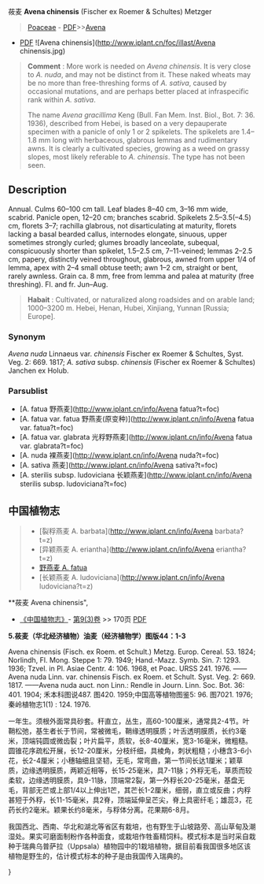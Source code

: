 莜麦 **Avena chinensis** (Fischer ex Roemer & Schultes) Metzger

> [Poaceae](http://www.iplant.cn/info/Poaceae?t=foc) - [PDF](http://www.iplant.cn/foc/pdf/Poaceae.pdf)>>[Avena](http://www.iplant.cn/info/Avena?t=foc)
 - [PDF](http://www.iplant.cn/foc/pdf/Avena.pdf)
![Avena chinensis](http://www.iplant.cn/foc/illast/Avena chinensis.jpg)


> **Comment** : 
> More work is needed on *Avena chinensis*. It is very close to *A. nuda*, and may not be distinct from it. These naked wheats may be no more than free-threshing forms of *A. sativa*, caused by occasional mutations, and are perhaps better placed at infraspecific rank within *A. sativa*.
>
> The name *Avena gracillima* Keng (Bull. Fan Mem. Inst. Biol., Bot. 7: 36. 1936), described from Hebei, is based on a very depauperate specimen with a panicle of only 1 or 2 spikelets. The spikelets are 1.4–1.8 mm long with herbaceous, glabrous lemmas and rudimentary awns. It is clearly a cultivated species, growing as a weed on grassy slopes, most likely referable to *A. chinensis*. The type has not been seen.

## Description

Annual. Culms 60–100 cm tall. Leaf blades 8–40 cm, 3–16 mm wide, scabrid. Panicle open, 12–20 cm; branches scabrid. Spikelets 2.5–3.5(–4.5) cm, florets 3–7; rachilla glabrous, not disarticulating at maturity, florets lacking a basal bearded callus, internodes elongate, sinuous, upper sometimes strongly curled; glumes broadly lanceolate, subequal, conspicuously shorter than spikelet, 1.5–2.5 cm, 7–11-veined; lemmas 2–2.5 cm, papery, distinctly veined throughout, glabrous, awned from upper 1/4 of lemma, apex with 2–4 small obtuse teeth; awn 1–2 cm, straight or bent, rarely awnless. Grain ca. 8 mm, free from lemma and palea at maturity (free threshing). Fl. and fr. Jun–Aug.


> **Habait** : 
> Cultivated, or naturalized along roadsides and on arable land; 1000–3200 m. Hebei, Henan, Hubei, Xinjiang, Yunnan [Russia; Europe].

### Synonym
*Avena nuda* Linnaeus var. *chinensis* Fischer ex Roemer & Schultes, Syst. Veg. 2: 669. 1817; *A. sativa* subsp. *chinensis* (Fischer ex Roemer & Schultes) Janchen ex Holub.



### Parsublist

* [A.  fatua  野燕麦](http://www.iplant.cn/info/Avena fatua?t=foc)
* [A.  fatua var. fatua  野燕麦(原变种)](http://www.iplant.cn/info/Avena fatua var. fatua?t=foc)
* [A.  fatua var. glabrata  光稃野燕麦](http://www.iplant.cn/info/Avena fatua var. glabrata?t=foc)
* [A.  nuda  裸燕麦](http://www.iplant.cn/info/Avena nuda?t=foc)
* [A.  sativa  燕麦](http://www.iplant.cn/info/Avena sativa?t=foc)
* [A.  sterilis subsp. ludoviciana  长颖燕麦](http://www.iplant.cn/info/Avena sterilis subsp. ludoviciana?t=foc)


## 中国植物志

> * [裂稃燕麦  A.  barbata](http://www.iplant.cn/info/Avena barbata?t=z)
> * [异颖燕麦  A.  eriantha](http://www.iplant.cn/info/Avena eriantha?t=z)
> * [野燕麦  A.  fatua](Avena-fatua-野燕麦.md)
> * [长颖燕麦  A.  ludoviciana](http://www.iplant.cn/info/Avena ludoviciana?t=z)


**莜麦 Avena chinensis",



* [《中国植物志》](http://www.iplant.cn/frps)- [第9(3)卷](http://www.iplant.cn/frps/vol/9(3)) >> 170页 [PDF](http://www.iplant.cn/frps/pdf/9(3)/170a.pdf)


**5.莜麦（华北经济植物）油麦（经济植物学）图版44：1-3**

Avena chinensis (Fisch. ex Roem. et Schult.) Metzg. Europ. Cereal. 53. 1824; Norlindh, Fl. Mong. Steppe 1: 79. 1949; Hand.-Mazz. Symb. Sin. 7: 1293. 1936; Tzvel. in Pl. Asiae Centr. 4: 106. 1968, et Poac. URSS 241. 1976. ——Avena nuda Linn. var. chinensis Fisch. ex Roem. et Schult. Syst. Veg. 2: 669. 1817. ——Avena nuda auct. non Linn.: Rendle in Journ. Linn. Soc. Bot. 36: 401. 1904; 禾本科图说487. 图420. 1959;中国高等植物图鉴5: 96. 图7021. 1976;秦岭植物志1(1) : 124. 1976.

一年生。须根外面常具砂套。秆直立，丛生，高60-100厘米，通常具2-4节。叶鞘松弛，基生者长于节间，常被微毛，鞘缘透明膜质；叶舌透明膜质，长约3毫米，顶端钝圆或微齿裂；叶片扁平，质软，长8-40厘米，宽3-16毫米，微粗糙。圆锥花序疏松开展，长12-20厘米，分枝纤细，具棱角，刺状粗糙；小穗含3-6小花，长2-4厘米；小穗轴细且坚韧，无毛，常弯曲，第一节间长达1厘米；颖草质，边缘透明膜质，两颖近相等，长15-25毫米，具7-11脉；外稃无毛，草质而较柔软，边缘透明膜质，具9-11脉，顶端常2裂，第一外稃长20-25毫米，基盘无毛，背部无芒或上部1/4以上伸出1芒，其芒长1-2厘米，细弱，直立或反曲；内稃甚短于外稃，长11-15毫米，具2脊，顶端延伸呈芒尖，脊上具密纤毛；雄蕊3，花药长约2毫米。颖果长约8毫米，与稃体分离。花果期6-8月。

我国西北、西南、华北和湖北等省区有栽培，也有野生于山坡路旁、高山草甸及潮湿处。果实可磨面制粉作各种面食，或栽培作牲畜精饲料。模式标本是当时采自栽种于瑞典乌普萨拉（Uppsala）植物园中的1栽培植物，据目前看我国很多地区该植物是野生的，估计模式标本的种子是由我国传入瑞典的。



}